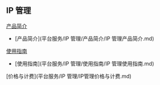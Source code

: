 ## IP 管理

[产品简介]()
 
* [产品简介](平台服务/IP 管理/产品简介/IP 管理产品简介.md)

[使用指南]()

* [使用指南](平台服务/IP 管理/使用指南/IP 管理使用指南.md)

[价格与计费](平台服务/IP 管理/IP管理价格与计费.md)